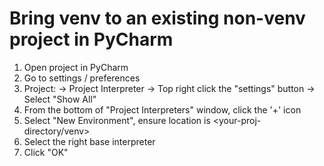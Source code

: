 # Bring venv to an existing non-venv project in PyCharm
1. Open project in PyCharm
2. Go to settings / preferences
3. Project: <proj-name> -> Project Interpreter -> Top right click the "settings" button -> Select "Show All"
4. From the bottom of "Project Interpreters" window, click the '+' icon 
5. Select "New Environment", ensure location is <your-proj-directory/venv>
6. Select the right base interpreter
7. Click "OK"
